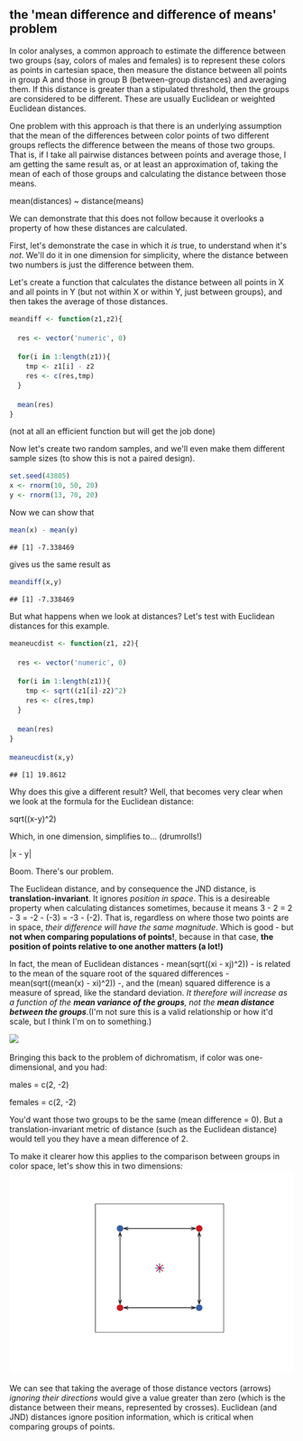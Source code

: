 the 'mean difference and difference of means' problem
-----------------------------------------------------

In color analyses, a common approach to estimate the difference between two groups (say, colors of males and females) is to represent these colors as points in cartesian space, then measure the distance between all points in group A and those in group B (between-group distances) and averaging them. If this distance is greater than a stipulated threshold, then the groups are considered to be different. These are usually Euclidean or weighted Euclidean distances.

One problem with this approach is that there is an underlying assumption that the mean of the differences between color points of two different groups reflects the difference between the means of those two groups. That is, if I take all pairwise distances between points and average those, I am getting the same result as, or at least an approximation of, taking the mean of each of those groups and calculating the distance between those means.

mean(distances) ~ distance(means)

We can demonstrate that this does not follow because it overlooks a property of how these distances are calculated.

First, let's demonstrate the case in which it *is* true, to understand when it's *not*. We'll do it in one dimension for simplicity, where the distance between two numbers is just the difference between them.

Let's create a function that calculates the distance between all points in X and all points in Y (but not within X or within Y, just between groups), and then takes the average of those distances.

``` r
meandiff <- function(z1,z2){
  
  res <- vector('numeric', 0)
  
  for(i in 1:length(z1)){
    tmp <- z1[i] - z2
    res <- c(res,tmp)
  }
  
  mean(res)
}
```

(not at all an efficient function but will get the job done)

Now let's create two random samples, and we'll even make them different sample sizes (to show this is not a paired design).

``` r
set.seed(43805)
x <- rnorm(10, 50, 20)
y <- rnorm(13, 70, 20)
```

Now we can show that

``` r
mean(x) - mean(y)
```

    ## [1] -7.338469

gives us the same result as

``` r
meandiff(x,y)
```

    ## [1] -7.338469

But what happens when we look at distances? Let's test with Euclidean distances for this example.

``` r
meaneucdist <- function(z1, z2){
    
  res <- vector('numeric', 0)
  
  for(i in 1:length(z1)){
    tmp <- sqrt((z1[i]-z2)^2)
    res <- c(res,tmp)
  }
  
  mean(res)
}

meaneucdist(x,y)
```

    ## [1] 19.8612

Why does this give a different result? Well, that becomes very clear when we look at the formula for the Euclidean distance:

sqrt((x-y)^2)

Which, in one dimension, simplifies to... (drumrolls!)

|x - y|

Boom. There's our problem.

The Euclidean distance, and by consequence the JND distance, is **translation-invariant**. It ignores *position in space*. This is a desireable property when calculating distances sometimes, because it means 3 - 2 = 2 - 3 = -2 - (-3) = -3 - (-2). That is, regardless on where those two points are in space, *their difference will have the same magnitude*. Which is good - but **not when comparing populations of points!**, because in that case, **the position of points relative to one another matters (a lot!)**

In fact, the mean of Euclidean distances - mean(sqrt((xi - xj)^2)) - is related to the mean of the square root of the squared differences - mean(sqrt((mean(x) - xi)^2)) -, and the (mean) squared difference is a measure of spread, like the standard deviation. *It therefore will increase as a function of the **mean variance of the groups**, not the **mean distance between the groups***.(I'm not sure this is a valid relationship or how it'd scale, but I think I'm on to something.)

<img src="http://i.giphy.com/i6TQUuiT5hjSU.gif" width="250">

Bringing this back to the problem of dichromatism, if color was one-dimensional, and you had:

males = c(2, -2)

females = c(2, -2)

You'd want those two groups to be the same (mean difference = 0). But a translation-invariant metric of distance (such as the Euclidean distance) would tell you they have a mean difference of 2.

To make it clearer how this applies to the comparison between groups in color space, let's show this in two dimensions: ![](output/figures/meandiffunnamed-chunk-6-1.png)

We can see that taking the average of those distance vectors (arrows) *ignoring their directions* would give a value greater than zero (which is the distance between their means, represented by crosses). Euclidean (and JND) distances ignore position information, which is critical when comparing groups of points.
